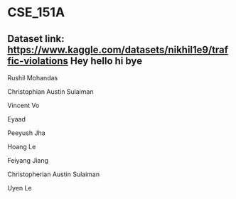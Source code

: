 # CSE_151A

## Dataset link: https://www.kaggle.com/datasets/nikhil1e9/traffic-violations Hey hello hi bye


Rushil Mohandas

Christophian Austin Sulaiman


Vincent Vo

Eyaad

Peeyush Jha

Hoang Le

Feiyang Jiang


Christopherian Austin Sulaiman


Uyen Le

